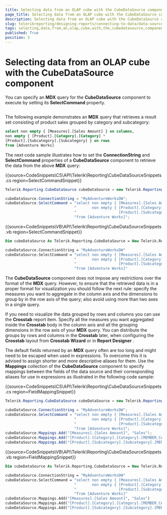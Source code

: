 ```yaml
---
title: Selecting data from an OLAP cube with the CubeDataSource component
page_title: Selecting data from an OLAP cube with the CubeDataSource component | for Telerik Reporting Documentation
description: Selecting data from an OLAP cube with the CubeDataSource component
slug: telerikreporting/designing-reports/connecting-to-data/data-source-components/cubedatasource-component/selecting-data-from-an-olap-cube-with-the-cubedatasource-component
tags: selecting,data,from,an,olap,cube,with,the,cubedatasource,component
published: True
position: 3
---
```


# Selecting data from an OLAP cube with the CubeDataSource component



You can specify an __MDX__  query for the __CubeDataSource__                  component to execute by setting its __SelectCommand__  property.             

## 

The following example demonstrates an __MDX__  query that retrieves a result                     set consisting of product sales grouped by category and subcategory:                 

    
````sql
select non empty { [Measures].[Sales Amount] } on columns,
non empty { [Product].[Category].[Category] *
[Product].[Subcategory].[Subcategory] } on rows
from [Adventure Works]
````

The next code sample illustrates how to set the __ConnectionString__  and                     __SelectCommand__  properties of a __CubeDataSource__                      component to retrieve the data from the above __MDX__  query:                 

{{source=CodeSnippets\CS\API\Telerik\Reporting\CubeDataSourceSnippets.cs region=SelectCommandSnippet}}
````c#
Telerik.Reporting.CubeDataSource cubeDataSource = new Telerik.Reporting.CubeDataSource();

cubeDataSource.ConnectionString = "MyAdventureWorksDW";
cubeDataSource.SelectCommand = "select non empty { [Measures].[Sales Amount] } on columns, " +
                               "       non empty { [Product].[Category].[Category] * " +
                               "                   [Product].[Subcategory].[Subcategory] } on rows " +
                               "from [Adventure Works]";
````
{{source=CodeSnippets\VB\API\Telerik\Reporting\CubeDataSourceSnippets.vb region=SelectCommandSnippet}}
````vb
Dim cubeDataSource As Telerik.Reporting.CubeDataSource = New Telerik.Reporting.CubeDataSource()

cubeDataSource.ConnectionString = "MyAdventureWorksDW"
cubeDataSource.SelectCommand = "select non empty { [Measures].[Sales Amount] } on columns, " & _
                               "       non empty { [Product].[Category].[Category] * " & _
                               "                   [Product].[Subcategory].[Subcategory] } on rows " & _
                               "from [Adventure Works]"
````

The __CubeDataSource__  component does not impose any restrictions over the format                     of the __MDX__  query. However, to ensure that the retrieved data is in a proper                     format for visualization you should follow the next rule: specify the measures you want to aggregate in                     the column axis and the dimensions to group by in the row axis of the query; also avoid using more than                     two axes in a single query.                 

If you need to visualize the data grouped by rows and columns you can use the __Crosstab__                      report item. Specify all the measures you want aggregated inside the __Crosstab__                      body in the column axis and all the grouping dimensions in the row axis of your __MDX__                      query. You can distribute the groups by rows and columns in the __Crosstab__  later,                     when configuring the __Crosstab__  layout from __Crosstab Wizard__                      or in __Report Designer__ .                 

The default fields returned by an __MDX__  query often are too long and might need to be                     escaped when used in expressions. To overcome this it is advised to assign shorter and more descriptive aliases                     for them. Use the __Mappings__  collection of the __CubeDataSource__                      component to specify mappings between the fields of the data source and their corresponding aliases for use in                     expressions as illustrated in the following code sample:                 

{{source=CodeSnippets\CS\API\Telerik\Reporting\CubeDataSourceSnippets.cs region=FieldMappingSnippet}}
````c#
Telerik.Reporting.CubeDataSource cubeDataSource = new Telerik.Reporting.CubeDataSource();

cubeDataSource.ConnectionString = "MyAdventureWorksDW";
cubeDataSource.SelectCommand = "select non empty { [Measures].[Sales Amount] } on columns, " +
                               "       non empty { [Product].[Category].[Category] * " +
                               "                   [Product].[Subcategory].[Subcategory] } on rows " +
                               "from [Adventure Works]";
cubeDataSource.Mappings.Add("[Measures].[Sales Amount]", "Sales");
cubeDataSource.Mappings.Add("[Product].[Category].[Category].[MEMBER_CAPTION]", "Category");
cubeDataSource.Mappings.Add("[Product].[Subcategory].[Subcategory].[MEMBER_CAPTION]", "Subcategory");
````
{{source=CodeSnippets\VB\API\Telerik\Reporting\CubeDataSourceSnippets.vb region=FieldMappingSnippet}}
````vb
Dim cubeDataSource As Telerik.Reporting.CubeDataSource = New Telerik.Reporting.CubeDataSource()

cubeDataSource.ConnectionString = "MyAdventureWorksDW"
cubeDataSource.SelectCommand = "select non empty { [Measures].[Sales Amount] } on columns, " & _
                               "       non empty { [Product].[Category].[Category] * " & _
                               "                   [Product].[Subcategory].[Subcategory] } on rows " & _
                               "from [Adventure Works]"
cubeDataSource.Mappings.Add("[Measures].[Sales Amount]", "Sales")
cubeDataSource.Mappings.Add("[Product].[Category].[Category].[MEMBER_CAPTION]", "Category")
cubeDataSource.Mappings.Add("[Product].[Subcategory].[Subcategory].[MEMBER_CAPTION]", "Subcategory")
````

